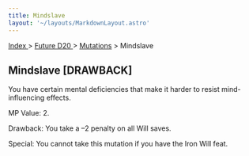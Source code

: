 ```yaml
---
title: Mindslave
layout: '~/layouts/MarkdownLayout.astro'
---
```


[ Index ](/) > [ Future D20 ](/future.d20.srd) > [Mutations](/future.d20.srd/mutations) > Mindslave

## Mindslave [DRAWBACK]

You have certain mental deficiencies that make it harder to resist mind-
influencing effects.

MP Value: 2.

Drawback: You take a –2 penalty on all Will saves.

Special: You cannot take this mutation if you have the Iron Will feat.

